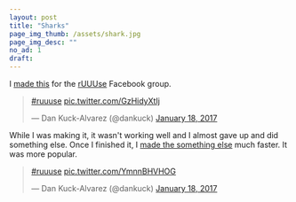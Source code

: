 ```yaml
---
layout: post
title: "Sharks"
page_img_thumb: /assets/shark.jpg
page_img_desc: ""
no_ad: 1
draft: 
---
```


I <a href="https://www.facebook.com/photo.php?fbid=10209733674832881&set=gm.1299572070106664&type=3&theater">made this</a> for the <a href="https://www.facebook.com/groups/1144470838950122/">rUUUse</a> Facebook group. 

<blockquote class="twitter-tweet" data-lang="en"><p lang="und" dir="ltr"><a href="https://twitter.com/hashtag/ruuuse?src=hash">#ruuuse</a> <a href="https://t.co/GzHidyXtIj">pic.twitter.com/GzHidyXtIj</a></p>&mdash; Dan Kuck-Alvarez (@dankuck) <a href="https://twitter.com/dankuck/status/821603808212086784">January 18, 2017</a></blockquote>
<script async src="//platform.twitter.com/widgets.js" charset="utf-8"></script>

While I was making it, it wasn't working well and I almost gave up and did something else. Once I finished it, I <a href="https://www.facebook.com/photo.php?fbid=10209733704713628&set=gm.1299575196773018&type=3&theater">made the something else</a> much faster. It was more popular.

<blockquote class="twitter-tweet" data-lang="en"><p lang="und" dir="ltr"><a href="https://twitter.com/hashtag/ruuuse?src=hash">#ruuuse</a> <a href="https://t.co/YmnnBHVHOG">pic.twitter.com/YmnnBHVHOG</a></p>&mdash; Dan Kuck-Alvarez (@dankuck) <a href="https://twitter.com/dankuck/status/821603621133582336">January 18, 2017</a></blockquote>
<script async src="//platform.twitter.com/widgets.js" charset="utf-8"></script>
